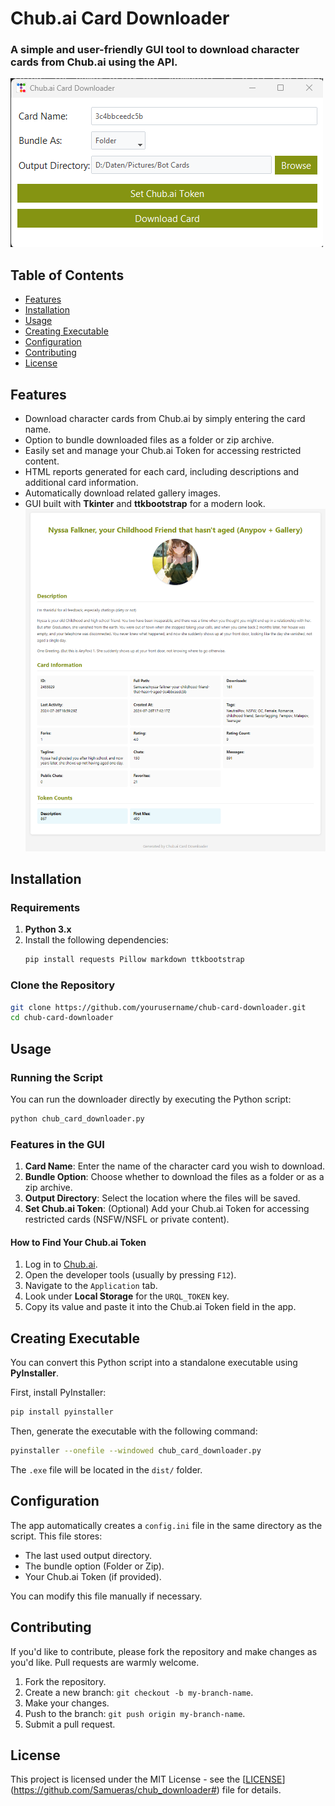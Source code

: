 # **Chub.ai Card Downloader**

### A simple and user-friendly GUI tool to download character cards from Chub.ai using the API.

![Chub.ai Card Downloader](https://github.com/Samueras/chub_downloader/blob/main/screenshots/gui.png)

## **Table of Contents**
- [Features](#features)
- [Installation](#installation)
- [Usage](#usage)
- [Creating Executable](#creating-executable)
- [Configuration](#configuration)
- [Contributing](#contributing)
- [License](#license)

## **Features**
- Download character cards from Chub.ai by simply entering the card name.
- Option to bundle downloaded files as a folder or zip archive.
- Easily set and manage your Chub.ai Token for accessing restricted content.
- HTML reports generated for each card, including descriptions and additional card information.
- Automatically download related gallery images.
- GUI built with **Tkinter** and **ttkbootstrap** for a modern look.
![](https://github.com/Samueras/chub_downloader/blob/main/screenshots/html.png)

## **Installation**

### **Requirements**
1. **Python 3.x**
2. Install the following dependencies:
   ```bash
   pip install requests Pillow markdown ttkbootstrap
   ```

### **Clone the Repository**
```bash
git clone https://github.com/yourusername/chub-card-downloader.git
cd chub-card-downloader
```

## **Usage**

### **Running the Script**
You can run the downloader directly by executing the Python script:
```bash
python chub_card_downloader.py
```

### **Features in the GUI**
1. **Card Name**: Enter the name of the character card you wish to download.
2. **Bundle Option**: Choose whether to download the files as a folder or as a zip archive.
3. **Output Directory**: Select the location where the files will be saved.
4. **Set Chub.ai Token**: (Optional) Add your Chub.ai Token for accessing restricted cards (NSFW/NSFL or private content).

#### **How to Find Your Chub.ai Token**
1. Log in to [Chub.ai](https://chub.ai/).
2. Open the developer tools (usually by pressing `F12`).
3. Navigate to the `Application` tab.
4. Look under **Local Storage** for the `URQL_TOKEN` key.
5. Copy its value and paste it into the Chub.ai Token field in the app.

## **Creating Executable**

You can convert this Python script into a standalone executable using **PyInstaller**.

First, install PyInstaller:
```bash
pip install pyinstaller
```

Then, generate the executable with the following command:
```bash
pyinstaller --onefile --windowed chub_card_downloader.py
```

The `.exe` file will be located in the `dist/` folder.

## **Configuration**

The app automatically creates a `config.ini` file in the same directory as the script. This file stores:
- The last used output directory.
- The bundle option (Folder or Zip).
- Your Chub.ai Token (if provided).

You can modify this file manually if necessary.

## **Contributing**

If you'd like to contribute, please fork the repository and make changes as you'd like. Pull requests are warmly welcome.

1. Fork the repository.
2. Create a new branch: `git checkout -b my-branch-name`.
3. Make your changes.
4. Push to the branch: `git push origin my-branch-name`.
5. Submit a pull request.

## **License**

This project is licensed under the MIT License - see the [[LICENSE](LICENSE)](https://github.com/Samueras/chub_downloader#) file for details.
